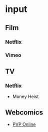 # input

## Film

### Netflix

### Vimeo



## TV

### Netflix

- Money Heist


## Webcomics

- [PVP Online](https://www.pvponline.com)
